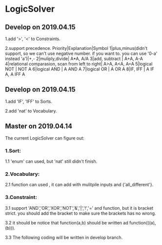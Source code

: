 # LogicSolver

## Develop on 2019.04.15
1.add '>', '<' to Constraints.

2.support precedence.
Priority|Explanation|Symbol
1|plus,minus(didn't support, so we can't use negative number. if you want to. you can use '0-a' instead 'a')|+,-
2|muliply,divide| A*A, A/A
3|add, subtract | A+A, A-A
4|relational comparasion, scan from left to right| A>A, A<A, A=A
5|logical NOT | NOT A
6|logical AND | A AND A
7|logical OR | A OR A
8|IF, IFF | A IF A, A IFF A

## Develop on 2019.04.15
1.add 'IF', 'IFF' to Sorts.

2.add 'nat' to Vocabulary.

## Master on 2019.04.14
The current LogicSolver can figure out:
### 1.Sort:

1.1 'enum' can used, but 'nat' still didn't finish.

### 2.Vocabulary:

2.1 function can used , it can add with mulitpile inputs and {'all_different'}.

### 3.Constraint:

3.1 support 'AND','OR','XOR','NOT','&','|','!','=' and function, but it is bracket strict. you should add the bracket to make sure the brackets has no wrong.

3.2 it should be notice that function(a,b) should be written ad function(((a),(b))).

3.3 The following coding will be written in develop branch.
